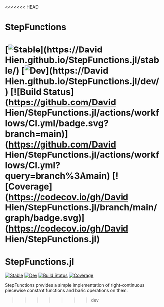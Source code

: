 <<<<<<< HEAD
# StepFunctions

[![Stable](https://img.shields.io/badge/docs-stable-blue.svg)](https://David Hien.github.io/StepFunctions.jl/stable/)
[![Dev](https://img.shields.io/badge/docs-dev-blue.svg)](https://David Hien.github.io/StepFunctions.jl/dev/)
[![Build Status](https://github.com/David Hien/StepFunctions.jl/actions/workflows/CI.yml/badge.svg?branch=main)](https://github.com/David Hien/StepFunctions.jl/actions/workflows/CI.yml?query=branch%3Amain)
[![Coverage](https://codecov.io/gh/David Hien/StepFunctions.jl/branch/main/graph/badge.svg)](https://codecov.io/gh/David Hien/StepFunctions.jl)
=======
# StepFunctions.jl

[![Stable](https://img.shields.io/badge/docs-stable-blue.svg)](https://davidhien.github.io/StepFunctions.jl/stable/)
[![Dev](https://img.shields.io/badge/docs-dev-blue.svg)](https://davidhien.github.io/StepFunctions.jl/dev/)
[![Build Status](https://github.com/davidhien/StepFunctions.jl/actions/workflows/CI.yml/badge.svg?branch=main)](https://github.com/davidhien/StepFunctions.jl/actions/workflows/CI.yml?query=branch%3Amain)
[![Coverage](https://codecov.io/gh/davidhien/StepFunctions.jl/branch/main/graph/badge.svg)](https://codecov.io/gh/davidhien/StepFunctions.jl)


StepFunctions provides a simple implementation of right-continuous piecewise constant functions and basic operations on them.

>>>>>>> dev
